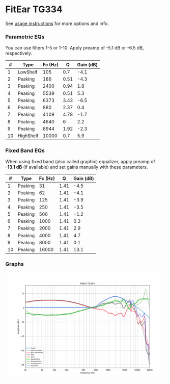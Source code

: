 # FitEar TG334
See [usage instructions](https://github.com/jaakkopasanen/AutoEq#usage) for more options and info.

### Parametric EQs
You can use filters 1-5 or 1-10. Apply preamp of -5.1 dB or -6.5 dB, respectively.

|   # | Type      |   Fc (Hz) |    Q |   Gain (dB) |
|-----|-----------|-----------|------|-------------|
|   1 | LowShelf  |       105 | 0.7  |        -4.1 |
|   2 | Peaking   |       186 | 0.51 |        -4.3 |
|   3 | Peaking   |      2400 | 0.94 |         1.8 |
|   4 | Peaking   |      5539 | 0.51 |         5.3 |
|   5 | Peaking   |      6373 | 3.43 |        -6.5 |
|   6 | Peaking   |       880 | 2.37 |         0.4 |
|   7 | Peaking   |      4109 | 4.78 |        -1.7 |
|   8 | Peaking   |      4640 | 6    |         2.2 |
|   9 | Peaking   |      8944 | 1.92 |        -2.3 |
|  10 | HighShelf |     10000 | 0.7  |         5.9 |

### Fixed Band EQs
When using fixed band (also called graphic) equalizer, apply preamp of **-13.1 dB** (if available) and set gains manually with these parameters.

|   # | Type    |   Fc (Hz) |    Q |   Gain (dB) |
|-----|---------|-----------|------|-------------|
|   1 | Peaking |        31 | 1.41 |        -4.5 |
|   2 | Peaking |        62 | 1.41 |        -4.1 |
|   3 | Peaking |       125 | 1.41 |        -3.9 |
|   4 | Peaking |       250 | 1.41 |        -3.5 |
|   5 | Peaking |       500 | 1.41 |        -1.2 |
|   6 | Peaking |      1000 | 1.41 |         0.3 |
|   7 | Peaking |      2000 | 1.41 |         2.9 |
|   8 | Peaking |      4000 | 1.41 |         4.7 |
|   9 | Peaking |      8000 | 1.41 |         0.1 |
|  10 | Peaking |     16000 | 1.41 |        13.1 |

### Graphs
![](./FitEar%20TG334.png)

